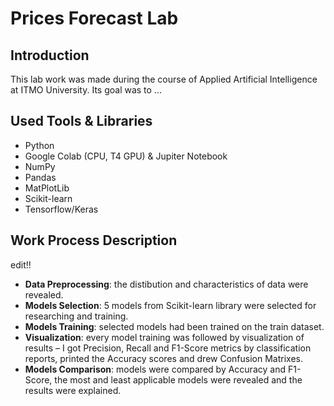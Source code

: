 # Prices Forecast Lab

## Introduction

This lab work was made during the course of Applied Artificial Intelligence at ITMO University. Its goal was to …

## Used Tools & Libraries

*  Python
*  Google Colab (CPU, T4 GPU) & Jupiter Notebook
*  NumPy
*  Pandas
*  MatPlotLib
*  Scikit-learn
*  Tensorflow/Keras

## Work Process Description

edit!!
*  **Data Preprocessing**: the distibution and characteristics of data were revealed.
*  **Models Selection**: 5 models from Scikit-learn library were selected for researching and training.
*  **Models Training**: selected models had been trained on the train dataset.
*  **Visualization**: every model training was followed by visualization of results – I got Precision, Recall and F1-Score metrics by classification reports, printed the Accuracy scores and drew Confusion Matrixes.
*  **Models Comparison**: models were compared by Accuracy and F1-Score, the most and least applicable models were revealed and the results were explained.

